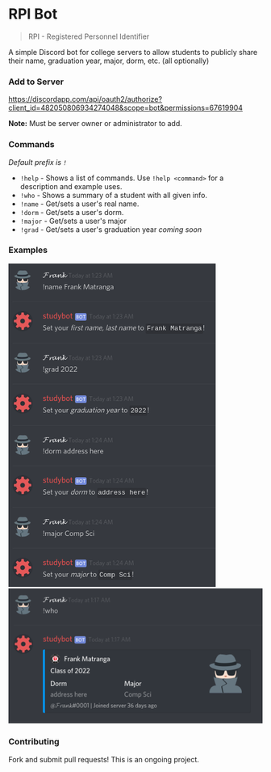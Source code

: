 # RPI Bot

> RPI - Registered Personnel Identifier

A simple Discord bot for college servers to allow students to publicly share their name, graduation year, major, dorm, etc. (all optionally)

### Add to Server

https://discordapp.com/api/oauth2/authorize?client_id=482050806934274048&scope=bot&permissions=67619904

**Note:** Must be server owner or administrator to add.

### Commands

_Default prefix is `!`_

- `!help` - Shows a list of commands. Use `!help <command>` for a description and example uses.
- `!who` - Shows a summary of a student with all given info.
- `!name` - Get/sets a user's real name.
- `!dorm` - Get/sets a user's dorm.
- `!major` - Get/sets a user's major
- `!grad` - Get/sets a user's graduation year _coming soon_

### Examples

![setting info](assets/example2.png)
![who command](assets/example.png)

### Contributing

Fork and submit pull requests! This is an ongoing project.
